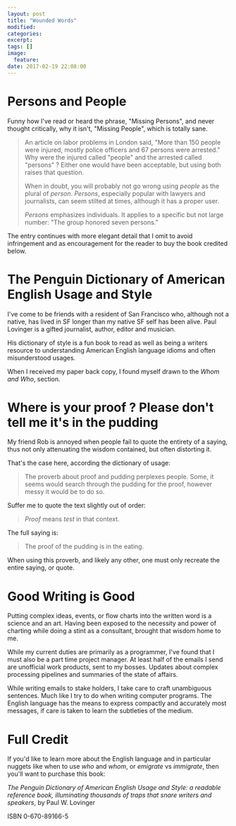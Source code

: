 ```yaml
---
layout: post
title: "Wounded Words"
modified:
categories:
excerpt:
tags: []
image:
  feature:
date: 2017-02-19 22:08:00
---
```

# Persons and People
Funny how I've read or heard the phrase, "Missing Persons", and never thought
critically, why it isn't, "Missing People", which is totally sane.

<figure>
 <src="/images/wounded_words.png" align="center" alt="image of refriderator magnet words with a red bandage over them">
</figure>

> An article on labor problems in London said, "More than 150 people were
> injured, mostly police officers and 67 persons were arrested." Why were the
> injured called "people" and the arrested called "persons" ? Either one would
> have been acceptable, but using both raises that question.
>
> When in doubt, you will probably not go wrong using _people_ as the plural of
> _person_. _Persons_, especially popular with lawyers and journalists, can
> seem stilted at times, although it has a proper user.
>
> _Persons_ emphasizes individuals. It applies to a specific but not large
> number: "The group honored seven persons."

The entry continues with more elegant detail that I omit to avoid infringement
and as encouragement for the reader to buy the book credited below.

# The Penguin Dictionary of American English Usage and Style
I've come to be friends with a resident of San Francisco who, although not a
native, has lived in SF longer than my native SF self has been alive. Paul
Lovinger is a gifted journalist, author, editor and musician.

His dictionary of style is a fun book to read as well as being a writers
resource to understanding American English language idioms and often
misunderstood usages.

When I received my paper back copy, I found myself drawn to the _Whom and Who_,
section.

# Where is your proof ? Please don\'t tell me it's in the pudding

My friend Rob is annoyed when people fail to quote the entirety of a saying,
thus not only attenuating the wisdom contained, but often distorting it.

That's the case here, according the dictionary of usage:

> The proverb about proof and pudding perplexes people. Some, it seems would
> search through the pudding for the proof, however messy it would be to do
> so.

Suffer me to quote the text slightly out of order:

>_Proof_ means _test_ in that context.

The full saying is:

> The proof of the pudding is in the eating.

When using this proverb, and likely any other, one must only recreate the entire
saying, or quote.

# Good Writing is Good

Putting complex ideas, events, or flow charts into the written word is a
science and an art. Having been exposed to the necessity and power of charting
while doing a stint as a consultant, brought that wisdom home to me.

While my current duties are primarily as a programmer, I've found that I must also be a
part time project manager. At least half of the emails I send are unofficial
work products, sent to my bosses. Updates about complex processing pipelines
and summaries of the state of affairs.

While writing emails to stake holders, I take care to craft
unambiguous sentences. Much like I try to do when writing computer programs. The
English language has the means to express compactly and accurately most messages, if
care is taken to learn the subtleties of the medium.

# Full Credit
If you'd like to learn more about the English language and in particular
nuggets like when to use _who_ and _whom_, or _emigrate_ vs _immigrate_, then you'll want to purchase this
book:

_The Penguin Dictionary of American English Usage and Style: a readable
reference book, illuminating thousands of traps that snare writers and
speakers_, by Paul W. Lovinger

ISBN 0-670-89166-5
